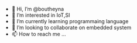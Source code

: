 - 👋 Hi, I’m @boutheyna
- 👀 I’m interested in IoT,SI
- 🌱 I’m currently learning programmaing language
- 💞️ I’m looking to collaborate on embedded system
- 📫 How to reach me ...

<!---
boutheyna/boutheyna is a ✨ special ✨ repository because its `README.md` (this file) appears on your GitHub profile.
You can click the Preview link to take a look at your changes.
--->
